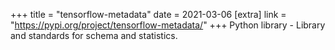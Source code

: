 +++
title = "tensorflow-metadata"
date = 2021-03-06
[extra]
link = "https://pypi.org/project/tensorflow-metadata/"
+++
Python library - Library and standards for schema and statistics.

